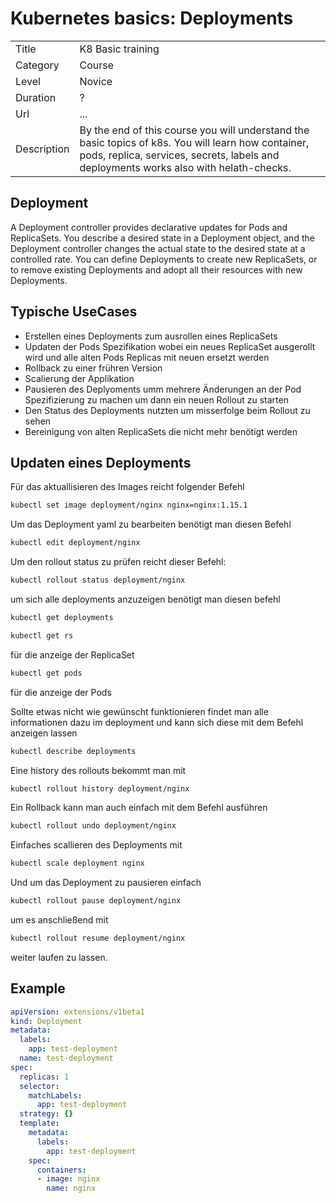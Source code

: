 # Kubernetes basics: Deployments

|||
|---|---|
| Title | K8 Basic training |
| Category | Course |
| Level | Novice |
| Duration | ? |
| Url | ... |
| Description | By the end of this course you will understand the basic topics of k8s. You will learn how container, pods, replica, services, secrets, labels and deployments works also with helath-checks.   |

## Deployment

A Deployment controller provides declarative updates for Pods and ReplicaSets.
You describe a desired state in a Deployment object, and the Deployment controller changes the actual state to the desired state at a controlled rate. You can define Deployments to create new ReplicaSets, or to remove existing Deployments and adopt all their resources with new Deployments.

## Typische UseCases

- Erstellen eines Deployments zum ausrollen eines ReplicaSets
- Updaten der Pods Spezifikation wobei ein neues ReplicaSet ausgerollt wird und alle alten Pods Replicas mit neuen ersetzt werden
- Rollback zu einer frühren Version
- Scalierung der Applikation
- Pausieren des Deplyoments umm mehrere Änderungen an der Pod Spezifizierung zu machen um dann ein neuen Rollout zu starten
- Den Status des Deployments nutzten um misserfolge beim Rollout zu sehen
- Bereinigung von alten ReplicaSets die nicht mehr benötigt werden

## Updaten eines Deployments

Für das aktuallisieren des Images reicht folgender Befehl
```bash
kubectl set image deployment/nginx nginx=nginx:1.15.1
```

Um das Deployment yaml zu bearbeiten benötigt man diesen Befehl

```bash
kubectl edit deployment/nginx
```

Um den rollout status zu prüfen reicht dieser Befehl:

```bash
kubectl rollout status deployment/nginx
```

um sich alle deployments anzuzeigen benötigt man diesen befehl

```bash
kubectl get deployments
```

```bash
kubectl get rs
```

 für die anzeige der ReplicaSet

```bash
kubectl get pods
```

für die anzeige der Pods

Sollte etwas nicht wie gewünscht funktionieren findet man alle informationen dazu im deployment und kann sich diese mit dem Befehl anzeigen lassen

```bash
kubectl describe deployments
```

Eine history des rollouts bekommt man mit

```bash
kubectl rollout history deployment/nginx
```

Ein Rollback kann man auch einfach mit dem Befehl ausführen

```bash
kubectl rollout undo deployment/nginx
```

Einfaches scallieren des Deployments mit

```bash
kubectl scale deployment nginx
```

Und um das Deployment zu pausieren einfach  

```bash
kubectl rollout pause deployment/nginx
```

um es anschließend mit

```bash
kubectl rollout resume deployment/nginx
```

weiter laufen zu lassen.

## Example

```yaml
apiVersion: extensions/v1beta1
kind: Deployment
metadata:
  labels:
    app: test-deployment
  name: test-deployment
spec:
  replicas: 1
  selector:
    matchLabels:
      app: test-deployment
  strategy: {}
  template:
    metadata:
      labels:
        app: test-deployment
    spec:
      containers:
      - image: nginx
        name: nginx
```